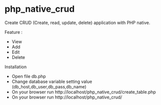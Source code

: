 # php_native_crud

Create CRUD (Create, read, update, delete) application with PHP native.

Feature :
- View
- Add
- Edit
- Delete

Installation
- Open file db.php
- Change database variable setting value (db_host,db_user,db_pass,db_name)
- On your browser run http://localhost/php_native_crud/create_table.php
- On your browser run http://localhost/php_native_crud/
